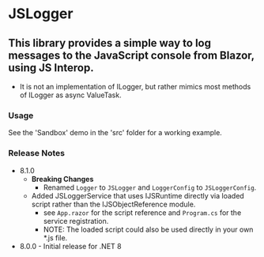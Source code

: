 # JSLogger

## This library provides a simple way to log messages to the JavaScript console from Blazor, using JS Interop.
- It is not an implementation of ILogger, but rather mimics most methods of ILogger as async ValueTask.

### Usage
See the 'Sandbox' demo in the 'src' folder for a working example.

### Release Notes
- 8.1.0 
  - **Breaking Changes** 
    - Renamed `Logger` to `JSLogger` and `LoggerConfig` to `JSLoggerConfig`.
  - Added JSLoggerService that uses IJSRuntime directly via loaded script
rather than the IJSObjectReference module.
    - see `App.razor` for the script reference and `Program.cs` for the service registration.
    - NOTE: The loaded script could also be used directly in your own *.js file.
- 8.0.0 - Initial release for .NET 8

